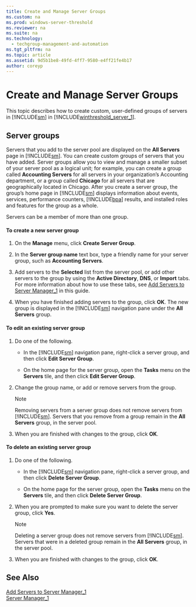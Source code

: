 ```yaml
---
title: Create and Manage Server Groups
ms.custom: na
ms.prod: windows-server-threshold
ms.reviewer: na
ms.suite: na
ms.technology: 
  - techgroup-management-and-automation
ms.tgt_pltfrm: na
ms.topic: article
ms.assetid: 9d5b1be8-49fd-4ff7-9580-e4ff21fe4b17
author: coreyp
---
```

# Create and Manage Server Groups
This topic describes how to create custom, user\-defined groups of servers in [!INCLUDE[sm](../Token/sm_md.md)] in [!INCLUDE[winthreshold_server_1](../Token/winthreshold_server_1_md.md)].  
  
## <a name="BKMK_groups"></a>Server groups  
Servers that you add to the server pool are displayed on the **All Servers** page in [!INCLUDE[sm](../Token/sm_md.md)]. You can create custom groups of servers that you have added. Server groups allow you to view and manage a smaller subset of your server pool as a logical unit; for example, you can create a group called **Accounting Servers** for all servers in your organization’s Accounting department, or a group called **Chicago** for all servers that are geographically located in Chicago. After you create a server group, the group’s home page in [!INCLUDE[sm](../Token/sm_md.md)] displays information about events, services, performance counters, [!INCLUDE[bpa](../Token/bpa_md.md)] results, and installed roles and features for the group as a whole.  
  
Servers can be a member of more than one group.  
  
#### To create a new server group  
  
1.  On the **Manage** menu, click **Create Server Group**.  
  
2.  In the **Server group name** text box, type a friendly name for your server group, such as **Accounting Servers**.  
  
3.  Add servers to the **Selected** list from the server pool, or add other servers to the group by using the **Active Directory**, **DNS**, or **Import** tabs. For more information about how to use these tabs, see [Add Servers to Server Manager_1](../Topic/Add-Servers-to-Server-Manager_1.md) in this guide.  
  
4.  When you have finished adding servers to the group, click **OK**. The new group is displayed in the [!INCLUDE[sm](../Token/sm_md.md)] navigation pane under the **All Servers** group.  
  
#### To edit an existing server group  
  
1.  Do one of the following.  
  
    -   In the [!INCLUDE[sm](../Token/sm_md.md)] navigation pane, right\-click a server group, and then click **Edit Server Group**.  
  
    -   On the home page for the server group, open the **Tasks** menu on the **Servers** tile, and then click **Edit Server Group**.  
  
2.  Change the group name, or add or remove servers from the group.  
  
    > [!NOTE]  
    > Removing servers from a server group does not remove servers from [!INCLUDE[sm](../Token/sm_md.md)]. Servers that you remove from a group remain in the **All Servers** group, in the server pool.  
  
3.  When you are finished with changes to the group, click **OK**.  
  
#### To delete an existing server group  
  
1.  Do one of the following.  
  
    -   In the [!INCLUDE[sm](../Token/sm_md.md)] navigation pane, right\-click a server group, and then click **Delete Server Group**.  
  
    -   On the home page for the server group, open the **Tasks** menu on the **Servers** tile, and then click **Delete Server Group**.  
  
2.  When you are prompted to make sure you want to delete the server group, click **Yes**.  
  
    > [!NOTE]  
    > Deleting a server group does not remove servers from [!INCLUDE[sm](../Token/sm_md.md)]. Servers that were in a deleted group remain in the **All Servers** group, in the server pool.  
  
3.  When you are finished with changes to the group, click **OK**.  
  
## See Also  
[Add Servers to Server Manager_1](../Topic/Add-Servers-to-Server-Manager_1.md)  
[Server Manager_1](../Topic/Server-Manager_1.md)  
  

